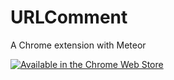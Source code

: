 URLComment
==========

A Chrome extension with Meteor

[![Available in the Chrome Web Store](https://developer.chrome.com/webstore/images/ChromeWebStore_Badge_v2_206x58.png)](https://chrome.google.com/webstore/detail/url-comment/efcdnpmbdgblbjkphkoclknalbamkkmc)
